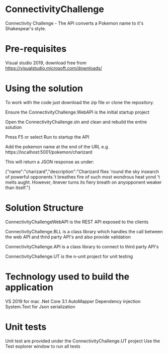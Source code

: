 # ConnectivityChallenge
Connectivity Challenge - The API converts a Pokemon name to it's Shakespear's style.

# Pre-requisites
Visual studio 2019, download free from https://visualstudio.microsoft.com/downloads/

# Using the solution
To work with the code just download the zip file or clone the repository.

Ensure the ConnectivityChallenge.WebAPI is the initial startup project

Open the ConnectivityChallenge.sln and clean and rebuild the entire solution

Press F5 or select Run to startup the API

Add the pokemon name at the end of the URL e.g. https://localhost:5001/pokemon/charizard

This will return a JSON response as under:

{"name":"charizard","description":"Charizard flies 'round the sky insearch of powerful opponents.'t breathes fire of such most wondrous heat yond 't melts aught. However,  itnever turns its fiery breath on anyopponent weaker than itself."}

# Solution Structure
ConnectivityChallengeWebAPI is the REST API exposed to the clients

ConnectivityChallenge.BLL is a class library which handles the call between the web API and third party API's and also provide validation

ConnectivityChallenge.API is a class library to connect to third party API's

ConnectivityChallenge.UT is the n-unit project for unit testing

# Technology used to build the application
VS 2019 for mac
.Net Core 3.1 
AutoMapper
Dependency injection
System.Text for Json serialization

# Unit tests 
Unit test are provided under the ConnectivityChallenge.UT project
Use the Test explorer window to run all tests




